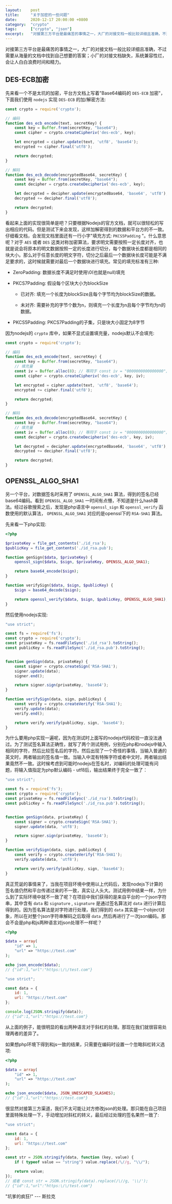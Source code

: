 ```yaml
---
layout:    post
title:     "关于加密的一些问题"
date:      2020-12-17 20:00:00 +0800
category:  "crypto"
tags:      ["crypto", "json"]
excerpt:   "对接第三方平台是最痛苦的事情之一，大厂的对接文档一般比较详细且准确，不过需要从海量的文档中找到自己想要的答案；小厂的对接文档缺失，系统兼容性烂，会让人白白浪费时间和精力。"
---
```


对接第三方平台是最痛苦的事情之一，大厂的对接文档一般比较详细且准确，不过需要从海量的文档中找到自己想要的答案；小厂的对接文档缺失，系统兼容性烂，会让人白白浪费时间和精力。


## DES-ECB加密

先来看一个不是太坑的加密，平台方文档上写着"Base64编码的 `DES-ECB` 加密"，下面我们使用 `nodejs` 实现 `DES-ECB` 的加/解密方法:

````js
const crypto = require('crypto');

// 编码
function des_ecb_encode(text, secretKey) {
    const key = Buffer.from(secretKey, "base64");
    const cipher = crypto.createCipheriv('des-ecb', key);

    let encrypted = cipher.update(text, 'utf8', 'base64');
    encrypted += cipher.final('utf8');

    return decrypted;
}

// 解码
function des_ecb_decode(encryptedBase64, secretKey) {
    const key = Buffer.from(secretKey, "base64");
    const decipher = crypto.createDecipheriv('des-ecb', key);

    let decrypted = decipher.update(encryptedBase64, 'base64', 'utf8');
    decrypted += decipher.final('utf8');

    return decrypted;
}
````

看起来上面的实现很简单是吧？只要根据Nodejs的官方文档，就可以很轻松的写出相应的代码。但是测试下来会发现，这样加解密得到的数据和平台方的不一致。仔细看文档，会发现文档里面还有一行小字"填充方式: `PKCS5Padding` "。什么意思呢？对于 `AES` 或者 `DES` 这类对称加密算法，要求明文需要按照一定长度对齐，也就是说会将原本的明文数据按照一定的长度进行切分，每个数据块长度都是相同的块大小。那么对于任意长度的明文字符，切分之后最后一个数据块长度可能是不满足要求的，这时候就需要对最后一个数据块进行填充。常见的填充标准有三种:

- ZeroPadding: 数据长度不满足时使用\0(也就是null)填充

- PKCS7Padding: 假设每个区块大小为blockSize

    + 已对齐: 填充一个长度为blockSize且每个字节均为blockSize的数据。

    + 未对齐: 需要补充的字节个数为n，则填充一个长度为n且每个字节均为n的数据。

- PKCS5Padding: PKCS7Padding的子集，只是块大小固定为8字节

因为nodejs的 `crypto` 库中，如果不显式设置填充量，nodejs默认不会填充:

````js
const crypto = require('crypto');

// 编码
function des_ecb_encode(text, secretKey) {
    const key = Buffer.from(secretKey, "base64");
    // 填充量
    const iv = Buffer.alloc(8); // 等同于 const iv = "0000000000000000";
    const cipher = crypto.createCipheriv('des-ecb', key, iv);

    let encrypted = cipher.update(text, 'utf8', 'base64');
    encrypted += cipher.final('utf8');

    return decrypted;
}

// 解码
function des_ecb_decode(encryptedBase64, secretKey) {
    const key = Buffer.from(secretKey, "base64");
    // 填充量
    const iv = Buffer.alloc(8); // 等同于 const iv = "0000000000000000";
    const decipher = crypto.createDecipheriv('des-ecb', key, iv);

    let decrypted = decipher.update(encryptedBase64, 'base64', 'utf8');
    decrypted += decipher.final('utf8');

    return decrypted;
}
````

## OPENSSL_ALGO_SHA1

另一个平台，对数据签名时采用了 `OPENSSL_ALGO_SHA1` 算法，得到的签名已经base64编码。看到 `OPENSSL_ALGO_SHA1` 一时间有点懵，不知道是什么hash算法。经过谷歌搜索之后，发现是php语言中 `openssl_sign` 和 `openssl_verify` 函数使用的默认算法， `OPENSSL_ALGO_SHA1` 对应的是openssl下的 `RSA-SHA1` 算法。

先来看一下php实现:

````php
<?php

$privateKey = file_get_contents('./id_rsa');
$publicKey = file_get_contents('./id_rsa.pub');

function genSign($data, $privateKey) {
    openssl_sign($data, $sign, $privateKey, OPENSSL_ALGO_SHA1);

    return base64_encode($sign);
}

function verifySign($data, $sign, $publicKey) {
    $sign = base64_decode($sign);

    return openssl_verify($data, $sign, $publicKey, OPENSSL_ALGO_SHA1);
}
````

然后使用nodejs实现:

````js
"use strict";

const fs = require('fs');
const crypto = require('crypto');
const privateKey = fs.readFileSync('./id_rsa').toString();
const publicKey = fs.readFileSync('./id_rsa.pub').toString();


function genSign(data, privateKey) {
    const signer = crypto.createSign('RSA-SHA1');
    signer.update(data);
    signer.end();

    return signer.sign(privateKey, 'base64');
}

function verifySign(data, sign, publicKey) {
    const verify = crypto.createVerify('RSA-SHA1');
    verify.update(data);
    verify.end();

    return verify.verify(publicKey, sign, 'base64');
}
````

为什么要用php实现一遍呢，因为在测试时上面写的nodejs代码校验一直没法通过。为了测试签名算法正确性，就写了两个测试用例，分别在php和nodejs中输入相同的字符，然后比较签名后的字符。然后出现了一个奇怪的事情，当输入普通的英文时，两者输出的签名值一致。当输入中混有特殊字符或者中文时，两者输出结果竟然不一致。这时候考虑到可能时nodejs在签名时，对编码的处理可能有问题，将输入值指定为php默认编码 - utf8后，输出结果终于完全一致了：

````js
"use strict";

const fs = require('fs');
const crypto = require('crypto');
const privateKey = fs.readFileSync('./id_rsa').toString();
const publicKey = fs.readFileSync('./id_rsa.pub').toString();


function genSign(data, privateKey) {
    const signer = crypto.createSign('RSA-SHA1');
    signer.update(data, 'utf8');

    return signer.sign(privateKey, 'base64');
}

function verifySign(data, sign, publicKey) {
    const verify = crypto.createVerify('RSA-SHA1');
    verify.update(data, 'utf8');

    return verify.verify(publicKey, sign, 'base64');
}
````

真正荒诞的事情来了，当我在项目环境中使用以上代码后，发现nodejs下计算的签名值仍然和平台传递过来的不一致，真实让人头大。测试用例中结果一样，为什么到了实际环境中就不一致了呢？在项目中我们获得的是来自平台的一个json字符串，其中含有 `data` 和 `signature` , `signature` 是通过签名算法对 `data` 进行计算后得到的。因为签名算法是对字符进行处理，我们得到的 `data` 其实是一个object对象，所以在对整个json字符串解码之后取得 `data` ,然后再进行了一次json编码。那会不会是php和js两种语言对json处理不一样呢？


````php
<?php

$data = array(
    "id" => 1,
    "url" => "https://test.com"
);

echo json_encode($data);
// {"id":1,"url":"https:\/\/test.com"}
````

````js
"use strict";

const data = {
    id: 1,
    url: "https://test.com"
};

console.log(JSON.stringify(data));
// {"id":1,"url":"https://test.com"}
````

从上面的例子，能很明显的看出两种语言对于斜杠的处理。那现在我们就很容易处理两者的差异了。

如果想php环境下得到和js一致的结果，只需要在编码时设置一个忽略斜杠转义选项:

````php
<?php

$data = array(
    "id" => 1,
    "url" => "https://test.com"
);

echo json_encode($data, JSON_UNESCAPED_SLASHES);
// {"id":1,"url":"https://test.com"}
````

很显然对接第三方渠道，我们不太可能让对方修改json的处理。那只能在自己项目里面特殊处理一下，手动增加对斜杠的转义，最后经过处理的签名果然一致了:

````js
"use strict";

const data = {
    id: 1,
    url: "https://test.com"
};

const str = JSON.stringify(data, function (key, value) {
    if ( typeof value == "string") value.replace(/\//g, "\\/");

    return value;
});
// 或者 const str = JSON.stringify(data).replace(/\//g, '\\/');
// {"id":1,"url":"https:\/\/test.com"}
````

"坑爹的疯狂!" --- 斯拉克